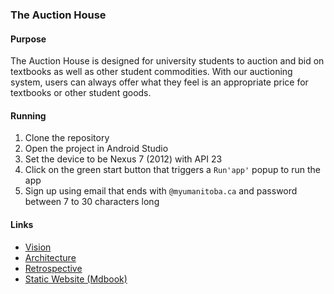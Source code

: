 ### The Auction House

#### Purpose
The Auction House is designed for university students to auction and bid on textbooks as well as other student commodities. With our auctioning system, users can always offer what they feel is an appropriate price for textbooks or other student goods.

#### Running
1. Clone the repository
2. Open the project in Android Studio
3. Set the device to be Nexus 7 (2012) with API 23
4. Click on the green start button that triggers a `Run'app'` popup to run the app
5. Sign up using email that ends with `@myumanitoba.ca` and password between 7 to 30 characters long

#### Links
- [Vision](/VISION.md)
- [Architecture](/doc/ARCHITECTURE.md)
- [Retrospective](/doc/RETROSPECTIVE.md)
- [Static Website (Mdbook)](/book)
